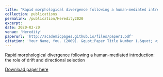 ```yaml
---
title: "Rapid morphological divergence following a human-mediated introduction: The role of drift and directional selection"
collection: publications
permalink: /publication/Heredity2020
excerpt:
date: 2020-02-20
venue: 'Heredity'
paperurl: 'http://academicpages.github.io/files/paper1.pdf'
citation: 'Your Name, You. (2009). &quot;Paper Title Number 1.&quot; <i>Journal 1</i>. 1(1).'
---
```

Rapid morphological divergence following a human-mediated introduction: the role of drift and directional selection

[Download paper here](http://academicpages.github.io/files/paper1.pdf)

